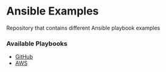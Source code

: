 # Ansible Examples
Repository that contains different Ansible playbook examples

### Available Playbooks
* [GitHub](/github/README.md)
* [AWS](/aws/README.md)
